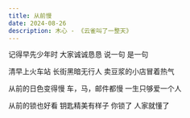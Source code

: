 ```yaml
---
title: 从前慢
date: 2024-08-26
description: 木心 - 《云雀叫了一整天》
---
```


记得早先少年时
大家诚诚恳恳
说一句 是一句
 
清早上火车站
长街黑暗无行人
卖豆浆的小店冒着热气

从前的日色变得慢
车，马，邮件都慢
一生只够爱一个人

从前的锁也好看
钥匙精美有样子
你锁了 人家就懂了
